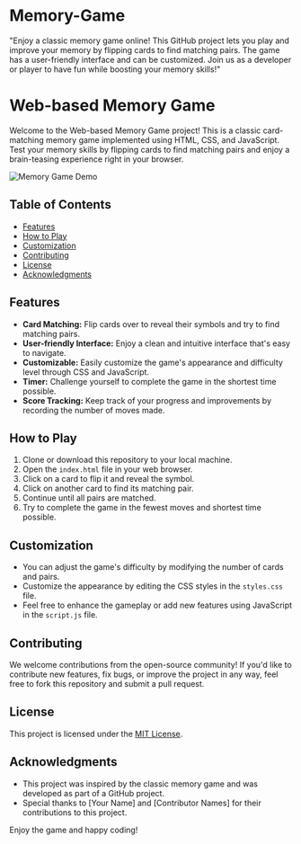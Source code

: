 # Memory-Game
"Enjoy a classic memory game online! This GitHub project lets you play and improve your memory by flipping cards to find matching pairs. The game has a user-friendly interface and can be customized. Join us as a developer or player to have fun while boosting your memory skills!"

# Web-based Memory Game

Welcome to the Web-based Memory Game project! This is a classic card-matching memory game implemented using HTML, CSS, and JavaScript. Test your memory skills by flipping cards to find matching pairs and enjoy a brain-teasing experience right in your browser.

![Memory Game Demo](demo.gif) <!-- Replace with an actual demo GIF or screenshot -->

## Table of Contents

- [Features](#features)
- [How to Play](#how-to-play)
- [Customization](#customization)
- [Contributing](#contributing)
- [License](#license)
- [Acknowledgments](#acknowledgments)

## Features

- **Card Matching:** Flip cards over to reveal their symbols and try to find matching pairs.
- **User-friendly Interface:** Enjoy a clean and intuitive interface that's easy to navigate.
- **Customizable:** Easily customize the game's appearance and difficulty level through CSS and JavaScript.
- **Timer:** Challenge yourself to complete the game in the shortest time possible.
- **Score Tracking:** Keep track of your progress and improvements by recording the number of moves made.

## How to Play

1. Clone or download this repository to your local machine.
2. Open the `index.html` file in your web browser.
3. Click on a card to flip it and reveal the symbol.
4. Click on another card to find its matching pair.
5. Continue until all pairs are matched.
6. Try to complete the game in the fewest moves and shortest time possible.

## Customization

- You can adjust the game's difficulty by modifying the number of cards and pairs.
- Customize the appearance by editing the CSS styles in the `styles.css` file.
- Feel free to enhance the gameplay or add new features using JavaScript in the `script.js` file.

## Contributing

We welcome contributions from the open-source community! If you'd like to contribute new features, fix bugs, or improve the project in any way, feel free to fork this repository and submit a pull request.

## License

This project is licensed under the [MIT License](LICENSE).

## Acknowledgments

- This project was inspired by the classic memory game and was developed as part of a GitHub project.
- Special thanks to [Your Name] and [Contributor Names] for their contributions to this project.

Enjoy the game and happy coding!
